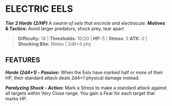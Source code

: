 ﻿---
tags:
  - Adversary
  - Creature
  - Statblock

name: 'ELECTRIC EELS'
tier: 2
type: Horde (2/HP)
description: 'A swarm of eels that encircle and electrocute.'
motives_and_tactics: 'Avoid larger predators, shock prey, tear apart'
difficulty: '14'
thresholds: '10/20'
hp: '5'
stress: '3'
atk: '0'
attack: 'Shocking Bite'
range: 'Melee'
damage: '2d6+4 phy'
experience:
feats:
- name: 'Horde (2d4+1)'
  type: 'Passive'
  text: 'When the Eels have marked half or more of their HP, their standard attack deals 2d4+1 physical damage instead.'
- name: 'Paralyzing Shock'
  type: 'Action'
  text: 'Mark a Stress to make a standard attack against all targets within Very Close range. You gain a Fear for each target that marks HP.'
layout: Daggerheart Adversary
source: srd-adversary
statblock: true
---

# ELECTRIC EELS

***Tier 2 Horde (2/HP)***
*A swarm of eels that encircle and electrocute.*
**Motives & Tactics:** Avoid larger predators, shock prey, tear apart

> **Difficulty:** 14 | **Thresholds:** 10/20 | **HP:** 5 | **Stress:** 3
> **ATK:** 0 | **Shocking Bite:** Melee | 2d6+4 phy  

## FEATURES

***Horde (2d4+1) - Passive:*** When the Eels have marked half or more of their HP, their standard attack deals 2d4+1 physical damage instead.

***Paralyzing Shock - Action:*** Mark a Stress to make a standard attack against all targets within Very Close range. You gain a Fear for each target that marks HP.
